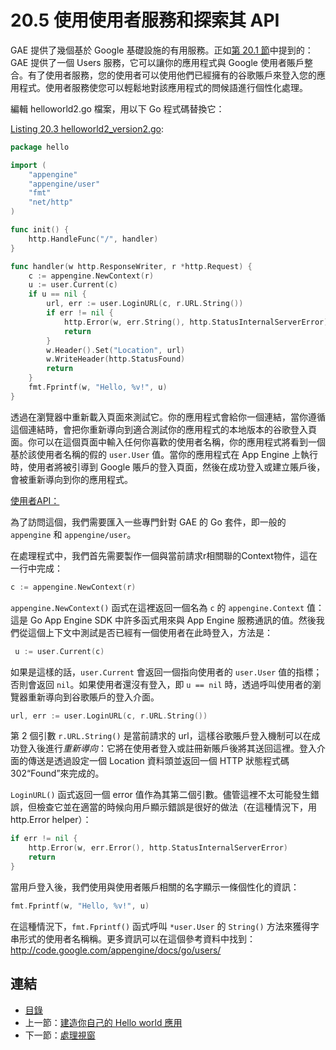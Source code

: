 # 20.5 使用使用者服務和探索其 API

GAE 提供了幾個基於 Google 基礎設施的有用服務。正如[第 20.1 節](20.1.md)中提到的：GAE 提供了一個 Users 服務，它可以讓你的應用程式與 Google 使用者賬戶整合。有了使用者服務，您的使用者可以使用他們已經擁有的谷歌賬戶來登入您的應用程式。使用者服務使您可以輕鬆地對該應用程式的問候語進行個性化處理。

編輯 helloworld2.go 檔案，用以下 Go 程式碼替換它：

<u>[Listing 20.3 helloworld2_version2.go](examples/chapter_20/helloapp/hello/helloworld2_version2.go)</u>:

```go
package hello

import (
	"appengine"
	"appengine/user"
	"fmt"
	"net/http"
)

func init() {
	http.HandleFunc("/", handler)
}

func handler(w http.ResponseWriter, r *http.Request) {
	c := appengine.NewContext(r)
	u := user.Current(c)
	if u == nil {
		url, err := user.LoginURL(c, r.URL.String())
		if err != nil {
			http.Error(w, err.String(), http.StatusInternalServerError)
			return
		}
		w.Header().Set("Location", url)
		w.WriteHeader(http.StatusFound)
		return
	}
	fmt.Fprintf(w, "Hello, %v!", u)
}
```

透過在瀏覽器中重新載入頁面來測試它。你的應用程式會給你一個連結，當你遵循這個連結時，會把你重新導向到適合測試你的應用程式的本地版本的谷歌登入頁面。你可以在這個頁面中輸入任何你喜歡的使用者名稱，你的應用程式將看到一個基於該使用者名稱的假的 `user.User` 值。當你的應用程式在 App Engine 上執行時，使用者將被引導到 Google 賬戶的登入頁面，然後在成功登入或建立賬戶後，會被重新導向到你的應用程式。

<u>使用者API：</u>

為了訪問這個，我們需要匯入一些專門針對 GAE 的 Go 套件，即一般的 `appengine` 和 `appengine/user`。

在處理程式中，我們首先需要製作一個與當前請求r相關聯的Context物件，這在一行中完成： 

```go
c := appengine.NewContext(r)
```

`appengine.NewContext()` 函式在這裡返回一個名為 `c` 的 `appengine.Context` 值：這是 Go App Engine SDK 中許多函式用來與 App Engine 服務通訊的值。然後我們從這個上下文中測試是否已經有一個使用者在此時登入，方法是：

```go
 u := user.Current(c)
```

如果是這樣的話，`user.Current` 會返回一個指向使用者的 `user.User` 值的指標；否則會返回 `nil`。如果使用者還沒有登入，即 `u == nil` 時，透過呼叫使用者的瀏覽器重新導向到谷歌賬戶的登入介面。

```go
url, err := user.LoginURL(c, r.URL.String())
```

第 2 個引數 `r.URL.String()` 是當前請求的 url，這樣谷歌賬戶登入機制可以在成功登入後進行*重新導向*：它將在使用者登入或註冊新賬戶後將其送回這裡。登入介面的傳送是透過設定一個 Location 資料頭並返回一個 HTTP 狀態程式碼 302“Found”來完成的。

`LoginURL()` 函式返回一個 error 值作為其第二個引數。儘管這裡不太可能發生錯誤，但檢查它並在適當的時候向用戶顯示錯誤是很好的做法（在這種情況下，用 http.Error helper）：

```go
if err != nil {
	http.Error(w, err.Error(), http.StatusInternalServerError)
	return
}
```

當用戶登入後，我們使用與使用者賬戶相關的名字顯示一條個性化的資訊： 

```go
fmt.Fprintf(w, "Hello, %v!", u)
```

在這種情況下，`fmt.Fprintf()` 函式呼叫 `*user.User` 的 `String()` 方法來獲得字串形式的使用者名稱稱。更多資訊可以在這個參考資料中找到：http://code.google.com/appengine/docs/go/users/

## 連結

- [目錄](directory.md)
- 上一節：[建造你自己的 Hello world 應用](20.4.md)
- 下一節：[處理視窗](20.6.md)

